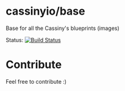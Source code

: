 # cassinyio/base
Base for all the Cassiny's blueprints (images)

Status: [![Build Status](https://travis-ci.org/cassinyio/base.svg?branch=master)](https://travis-ci.org/cassinyio/base)

# Contribute
Feel free to contribute :)

